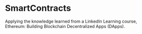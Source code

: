 # SmartContracts
Applying the knowledge learned from a LinkedIn Learning course,  Ethereum: Building Blockchain Decentralized Apps (DApps). 
